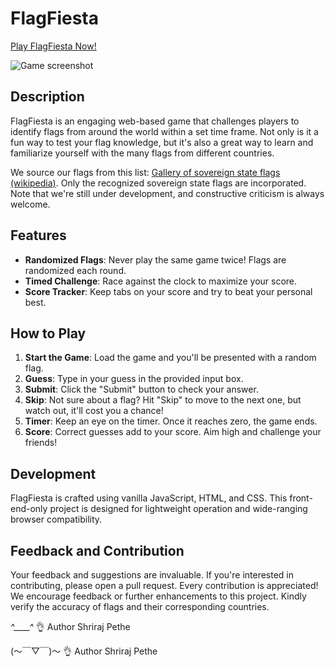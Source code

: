 # FlagFiesta

[Play FlagFiesta Now!](https://shrirajpethe.github.io/FlagFiesta/)

![Game screenshot](screenshot.jpeg) 

## Description

FlagFiesta is an engaging web-based game that challenges players to identify flags from around the world within a set time frame. Not only is it a fun way to test your flag knowledge, but it's also a great way to learn and familiarize yourself with the many flags from different countries.

We source our flags from this list: [Gallery of sovereign state flags (wikipedia)](https://en.wikipedia.org/wiki/Gallery_of_sovereign_state_flags). Only the recognized sovereign state flags are incorporated. Note that we're still under development, and constructive criticism is always welcome.

## Features

- **Randomized Flags**: Never play the same game twice! Flags are randomized each round.
- **Timed Challenge**: Race against the clock to maximize your score.
- **Score Tracker**: Keep tabs on your score and try to beat your personal best.
<!-- - **Interactive UI**: Responsive design ensures a seamless gameplay experience on all devices. -->

## How to Play

1. **Start the Game**: Load the game and you'll be presented with a random flag.
2. **Guess**: Type in your guess in the provided input box.
3. **Submit**: Click the "Submit" button to check your answer.
4. **Skip**: Not sure about a flag? Hit "Skip" to move to the next one, but watch out, it'll cost you a chance!
5. **Timer**: Keep an eye on the timer. Once it reaches zero, the game ends.
6. **Score**: Correct guesses add to your score. Aim high and challenge your friends!

## Development

FlagFiesta is crafted using vanilla JavaScript, HTML, and CSS. This front-end-only project is designed for lightweight operation and wide-ranging browser compatibility.

## Feedback and Contribution

Your feedback and suggestions are invaluable. If you're interested in contributing, please open a pull request. Every contribution is appreciated! We encourage feedback or further enhancements to this project. Kindly verify the accuracy of flags and their corresponding countries.

<!-- ## License

MIT -->

*^____^* 👌      Author Shriraj Pethe

(～￣▽￣)～ 👌      Author Shriraj Pethe
